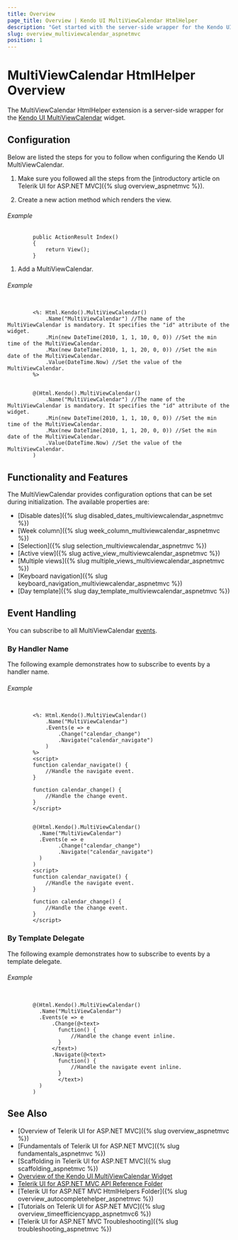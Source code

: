 ```yaml
---
title: Overview
page_title: Overview | Kendo UI MultiViewCalendar HtmlHelper
description: "Get started with the server-side wrapper for the Kendo UI MultiViewCalendar widget for ASP.NET MVC."
slug: overview_multiviewcalendar_aspnetmvc
position: 1
---
```


# MultiViewCalendar HtmlHelper Overview

The MultiViewCalendar HtmlHelper extension is a server-side wrapper for the [Kendo UI MultiViewCalendar](https://demos.telerik.com/kendo-ui/multiviewcalendar/index) widget.

## Configuration

Below are listed the steps for you to follow when configuring the Kendo UI MultiViewCalendar.

1. Make sure you followed all the steps from the [introductory article on Telerik UI for ASP.NET MVC]({% slug overview_aspnetmvc %}).

1. Create a new action method which renders the view.

###### Example

            public ActionResult Index()
            {
                return View();
            }

1. Add a MultiViewCalendar.

###### Example

```tab-ASPX

        <%: Html.Kendo().MultiViewCalendar()
            .Name("MultiViewCalendar") //The name of the MultiViewCalendar is mandatory. It specifies the "id" attribute of the widget.
            .Min(new DateTime(2010, 1, 1, 10, 0, 0)) //Set the min time of the MultiViewCalendar.
            .Max(new DateTime(2010, 1, 1, 20, 0, 0)) //Set the min date of the MultiViewCalendar.
            .Value(DateTime.Now) //Set the value of the MultiViewCalendar.
        %>
```
```tab-Razor

        @(Html.Kendo().MultiViewCalendar()
            .Name("MultiViewCalendar") //The name of the MultiViewCalendar is mandatory. It specifies the "id" attribute of the widget.
            .Min(new DateTime(2010, 1, 1, 10, 0, 0)) //Set the min time of the MultiViewCalendar.
            .Max(new DateTime(2010, 1, 1, 20, 0, 0)) //Set the min date of the MultiViewCalendar.
            .Value(DateTime.Now) //Set the value of the MultiViewCalendar.
        )
```

## Functionality and Features

The MultiViewCalendar provides configuration options that can be set during initialization. The available properties are:

* [Disable dates]({% slug disabled_dates_multiviewcalendar_aspnetmvc %})
* [Week column]({% slug week_column_multiviewcalendar_aspnetmvc %})
* [Selection]({% slug selection_multiviewcalendar_aspnetmvc %})
* [Active view]({% slug active_view_multiviewcalendar_aspnetmvc %})
* [Multiple views]({% slug multiple_views_multiviewcalendar_aspnetmvc %})
* [Keyboard navigation]({% slug keyboard_navigation_multiviewcalendar_aspnetmvc %})
* [Day template]({% slug day_template_multiviewcalendar_aspnetmvc %})

## Event Handling

You can subscribe to all MultiViewCalendar [events](http://docs.telerik.com/kendo-ui/api/javascript/ui/multiviewcalendar#events).

### By Handler Name

The following example demonstrates how to subscribe to events by a handler name.

###### Example

```tab-ASPX

        <%: Html.Kendo().MultiViewCalendar()
            .Name("MultiViewCalendar")
            .Events(e => e
                .Change("calendar_change")
                .Navigate("calendar_navigate")
            )
        %>
        <script>
        function calendar_navigate() {
            //Handle the navigate event.
        }

        function calendar_change() {
            //Handle the change event.
        }
        </script>
```
```tab-Razor

        @(Html.Kendo().MultiViewCalendar()
          .Name("MultiViewCalendar")
          .Events(e => e
                .Change("calendar_change")
                .Navigate("calendar_navigate")
          )
        )
        <script>
        function calendar_navigate() {
            //Handle the navigate event.
        }

        function calendar_change() {
            //Handle the change event.
        }
        </script>
```

### By Template Delegate

The following example demonstrates how to subscribe to events by a template delegate.

###### Example

```tab-Razor

        @(Html.Kendo().MultiViewCalendar()
          .Name("MultiViewCalendar")
          .Events(e => e
              .Change(@<text>
                function() {
                    //Handle the change event inline.
                }
              </text>)
              .Navigate(@<text>
                function() {
                    //Handle the navigate event inline.
                }
                </text>)
          )
        )
```
## See Also

* [Overview of Telerik UI for ASP.NET MVC]({% slug overview_aspnetmvc %})
* [Fundamentals of Telerik UI for ASP.NET MVC]({% slug fundamentals_aspnetmvc %})
* [Scaffolding in Telerik UI for ASP.NET MVC]({% slug scaffolding_aspnetmvc %})
* [Overview of the Kendo UI MultiViewCalendar Widget](http://docs.telerik.com/kendo-ui/controls/scheduling/multiviewcalendar/overview)
* [Telerik UI for ASP.NET MVC API Reference Folder](http://docs.telerik.com/aspnet-mvc/api/Kendo.Mvc/AggregateFunction)
* [Telerik UI for ASP.NET MVC HtmlHelpers Folder]({% slug overview_autocompletehelper_aspnetmvc %})
* [Tutorials on Telerik UI for ASP.NET MVC]({% slug overview_timeefficiencyapp_aspnetmvc6 %})
* [Telerik UI for ASP.NET MVC Troubleshooting]({% slug troubleshooting_aspnetmvc %})